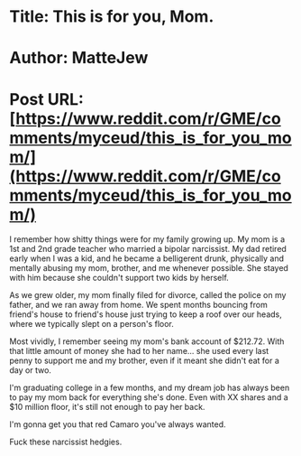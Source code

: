 # Title: This is for you, Mom.
# Author: MatteJew
# Post URL: [https://www.reddit.com/r/GME/comments/myceud/this_is_for_you_mom/](https://www.reddit.com/r/GME/comments/myceud/this_is_for_you_mom/)


I remember how shitty things were for my family growing up. My mom is a 1st and 2nd grade teacher who married a bipolar narcissist. My dad retired early when I was a kid, and he became a belligerent drunk, physically and mentally abusing my mom, brother, and me whenever possible. She stayed with him because she couldn't support two kids by herself. 

As we grew older, my mom finally filed for divorce, called the police on my father, and we ran away from home. We spent months bouncing from friend's house to friend's house just trying to keep a roof over our heads, where we typically slept on a person's floor.

Most vividly, I remember seeing my mom's bank account of $212.72. With that little amount of money she had to her name... she used every last penny to support me and my brother, even if it meant she didn't eat for a day or two. 

I'm graduating college in a few months, and my dream job has always been to pay my mom back for everything she's done. Even with XX shares and a $10 million floor, it's still not enough to pay her back. 

I'm gonna get you that red Camaro you've always wanted.

 Fuck these narcissist hedgies.